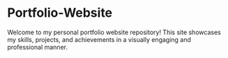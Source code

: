 # Portfolio-Website
Welcome to my personal portfolio website repository! This site showcases my skills, projects, and achievements in a visually engaging and professional manner.
